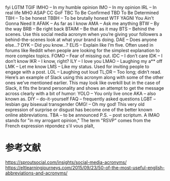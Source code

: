 fyi
LGTM
TGIF
IMHO – In my humble opinion
IMO – In my opinion
IRL – In real life
MHO
ASAP
CC
GoF
TBC	To Be Confirmed
TBD	To Be Determined
TBH – To be honest
TBBH – To be brutally honest
WTF
YAGNI	You Ain’t Gonna Need It
AFAIK – As far as I know
AMA – Ask me anything
BTW – By the way
BRB – Be right back
BTAIM – Be that as it may
BTS – Behind the scenes. Use this social media acronym when you’re giving your followers a behind-the-scenes look at what your brand is doing.
DAE – Does anyone else…?
DYK – Did you know…?
ELI5 – Explain like I’m five. Often used in forums like Reddit when people are looking for the simplest explanation to more complex topics.
FOMO – Fear of missing out.
IDC – I don’t care
IDK – I don’t know
IKR – I know, right?
ILY – I love you
LMAO – Laughing my a** off
LMK – Let me know
LMS – Like my status. Used for inviting people to engage with a post.
LOL – Laughing out loud
TL;DR – Too long; didn’t read. Here’s an example of Slack using this acronym along with some of the other ones we’ve mentioned earlier. This may look like overkill but in the case of Slack, it fits the brand personality and shows an attempt to get the message across clearly with a bit of humor:
YOLO – You only live once
AKA – also known as. 
DIY – do-it-yourself
FAQ – frequently asked questions
LGBT – lesbian gay bisexual transgender
OMG! – Oh my god! This very old expression of surprise or disgust has become one of the better known online abbreviations.
TBA – to be announced
P.S. – post scriptum. A
IMAO stands for "in my arrogant opinion,"
 The term "RSVP" comes from the French expression répondez s'il vous plaît,
# 参考文献
https://sproutsocial.com/insights/social-media-acronyms/
https://eltlearningjourneys.com/2015/09/23/50-of-the-most-useful-english-abbreviations-and-acronyms/
